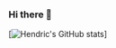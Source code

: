 ### Hi there 👋

<!--
**hendricooi/hendricooi** is a ✨ _special_ ✨ repository because its `README.md` (this file) appears on your GitHub profile.

Here are some ideas to get you started:

- 🔭 I’m currently working on ...
- 🌱 I’m currently learning ...
- 👯 I’m looking to collaborate on ...
- 🤔 I’m looking for help with ...
- 💬 Ask me about ...
- 📫 How to reach me: ...
- 😄 Pronouns: ...
- ⚡ Fun fact: ...
-->

[![Hendric's GitHub stats](https://github-readme-stats-dq0x9d832-hendricoois-projects.vercel.app/api?username=hendricooi&show_icons=true&theme=radical)]
